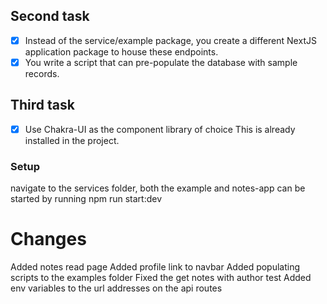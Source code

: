 ## Second task
- [x] Instead of the service/example package, you create a different NextJS application package to house these endpoints.
- [x] You write a script that can pre-populate the database with sample records.

## Third task
- [x] Use Chakra-UI as the component library of choice This is already installed in the project.

### Setup
navigate to the services folder, both the example and notes-app can be started by running npm run start:dev
# Changes
Added notes read page
Added profile link to navbar
Added populating scripts to the examples folder
Fixed the get notes with author test
Added env variables to the url addresses on the api routes
